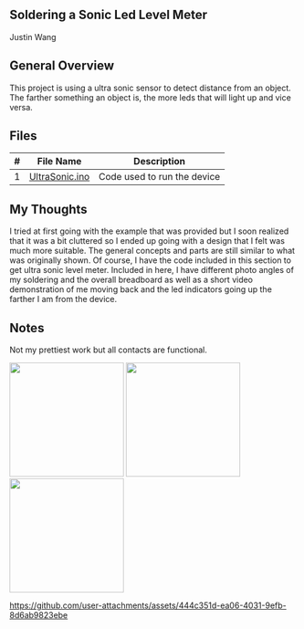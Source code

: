 ## Soldering a Sonic Led Level Meter

Justin Wang

 ## General Overview

This project is using a ultra sonic sensor to detect distance from an object. The farther something an object is, the more leds that will light up and vice versa.


## Files

| # | File Name | Description |
| :-: | ----------- | ---------------------- |
| 1 | [UltraSonic.ino](./UltraSonic.ino) | Code used to run the device |
 
## My Thoughts


I tried at first going with the example that was provided but I soon realized that it was a bit cluttered so I ended up going with a design that I felt was much more suitable. The general concepts and parts are still similar to what was originally shown. Of course, I have the code included in this section to get ultra sonic level meter. Included in here, I have different photo angles of my soldering and the overall breadboard as well as a short video demonstration of me moving back and the led indicators going up the farther I am from the device. 

  ## Notes
  
  Not my prettiest work but all contacts are functional.


<img src= "https://github.com/user-attachments/assets/f3e866f3-f568-409c-bd03-cda274f73ed2" width = 200>

 <img src= "https://github.com/user-attachments/assets/06fb0ec1-58b6-4a54-ab4c-c7b3cd578588" width = 200>
 


<img src=  "https://github.com/user-attachments/assets/74beb64f-31f7-4a8d-80ab-f16ba673b3f0" width = 200>



https://github.com/user-attachments/assets/444c351d-ea06-4031-9efb-8d6ab9823ebe

